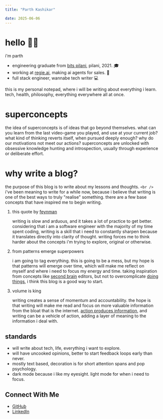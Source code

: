 ```yaml
---
title: "Parth Kashikar"

date: 2025-06-06
---
```


# hello 👋🏼

i'm parth

- engineering graduate from [bits pilani](https://www.google.com/search?q=bits+pilani&oq=bits+pilani&sourceid=chrome&ie=UTF-8), pilani, 2021. 🎓
- working at [regie.ai](https://www.regie.ai/), making ai agents for sales. 🏢
- full stack engineer, wannabe tech writer 💻

this is my personal notepad, where i will be writing about everything i learn. tech, health, philosophy, everything everywhere all at once.

# superconcepts

the idea of superconcepts is of ideas that go beyond themselves. what can you learn from the last video-game you played, and use at your current job? what kind of thinking reverts itself, when pursued deeply enough? why do our motivations not meet our actions? superconcepts are unlocked with obsessive knowledge hunting and introspection, usually through experience or deliberate effort.

# why write a blog?

the purpose of this blog is to write about my lessons and thoughts. `<br />`
i've been meaning to write for a while now, because i believe that writing is one of the best ways to truly "realise" something. there are a few base concepts that have inspired me to begin writing.

1. this quote by [feynman](https://www.goodreads.com/quotes/8414-what-i-cannot-create-i-do-not-understand)

   writing is slow and arduous, and it takes a lot of practice to get better. considering that i am a software engineer with the majority of my time spent coding, writing is a skill that i need to constantly sharpen because it translates directly into clarity of thought. writing forces me to think harder about the concepts i'm trying to explore, original or otherwise.

2. from patterns emerge superpowers

   i am going to tag everything. this is going to be a mess, but my hope is that patterns will emerge over time, which will make me reflect on myself and where i need to focus my energy and time. taking inspiration from concepts like [second brain](https://obsidian.md/) editors, but not to overcomplicate [doing things](https://x.com/ChrisWillx/status/1664302375656357888), i think this blog is a good way to start.

3. volume is king

   writing creates a sense of momentum and accountability. the hope is that writing will make me read and focus on more valuable information from the bloat that is the internet. [action produces information](https://paulgraham.com/greatwork.html), and writing can be a vehicle of action, adding a layer of meaning to the information i deal with.

## standards

- will write about tech, life, everything i want to explore.
- will have uncooked opinions, better to start feedback loops early than never.
- mostly text based, decoration is for short attention spans and pop psychology.
- dark mode because i like my eyesight. light mode for when i need to focus.

## Connect With Me

- [GitHub](https://github.com/kashikarparth)
- [LinkedIn](https://www.linkedin.com/in/parth-kashikar/)
